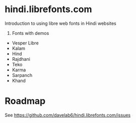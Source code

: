 hindi.librefonts.com
====================

Introduction to using libre web fonts in Hindi websites



1. Fonts with demos
  * Vesper Libre 
  * Kalam 
  * Hind 
  * Rajdhani 
  * Teko
  * Karma
  * Sarpanch
  * Khand

Roadmap
====

See <https://github.com/davelab6/hindi.librefonts.com/issues>